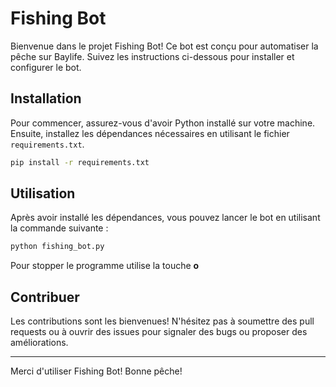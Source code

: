 # Fishing Bot

Bienvenue dans le projet Fishing Bot! Ce bot est conçu pour automatiser la pêche sur Baylife. Suivez les instructions ci-dessous pour installer et configurer le bot.

## Installation

Pour commencer, assurez-vous d'avoir Python installé sur votre machine. Ensuite, installez les dépendances nécessaires en utilisant le fichier `requirements.txt`.

```bash
pip install -r requirements.txt
```

## Utilisation

Après avoir installé les dépendances, vous pouvez lancer le bot en utilisant la commande suivante :

```bash
python fishing_bot.py
```

Pour stopper le programme utilise la touche **o**

## Contribuer

Les contributions sont les bienvenues! N'hésitez pas à soumettre des pull requests ou à ouvrir des issues pour signaler des bugs ou proposer des améliorations.

---

Merci d'utiliser Fishing Bot! Bonne pêche!
